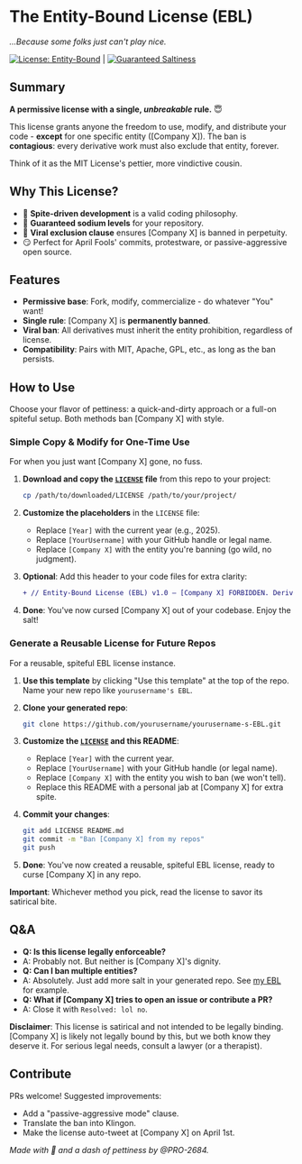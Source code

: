 # The Entity-Bound License (EBL)

*...Because some folks just can't play nice.*

[![License: Entity-Bound](https://img.shields.io/badge/License-Entity_Bound-red.svg)](https://github.com/PRO-2684/The-Entity-Bound-License) | [![Guaranteed Saltiness](https://img.shields.io/badge/NaCl-%F0%9F%94%A5-lightgrey.svg)](https://en.wikipedia.org/wiki/Sodium_chloride)

## Summary

**A permissive license with a single, *unbreakable* rule.** 😇

This license grants anyone the freedom to use, modify, and distribute your code - **except** for one specific entity ([Company X]). The ban is **contagious**: every derivative work must also exclude that entity, forever.

Think of it as the MIT License's pettier, more vindictive cousin.

## Why This License?

- 🚫 **Spite-driven development** is a valid coding philosophy.
- 🧂 **Guaranteed sodium levels** for your repository.
- 🦠 **Viral exclusion clause** ensures [Company X] is banned in perpetuity.
- 😏 Perfect for April Fools' commits, protestware, or passive-aggressive open source.

## Features

- **Permissive base**: Fork, modify, commercialize - do whatever "You" want!
- **Single rule**: [Company X] is **permanently banned**.
- **Viral ban**: All derivatives must inherit the entity prohibition, regardless of license.
- **Compatibility**: Pairs with MIT, Apache, GPL, etc., as long as the ban persists.

## How to Use

Choose your flavor of pettiness: a quick-and-dirty approach or a full-on spiteful setup. Both methods ban [Company X] with style.

### Simple Copy & Modify for One-Time Use

For when you just want [Company X] gone, no fuss.

1. **Download and copy the [`LICENSE`](LICENSE) file** from this repo to your project:

   ```bash
   cp /path/to/downloaded/LICENSE /path/to/your/project/
   ```

2. **Customize the placeholders** in the `LICENSE` file:
   - Replace `[Year]` with the current year (e.g., 2025).
   - Replace `[YourUsername]` with your GitHub handle or legal name.
   - Replace `[Company X]` with the entity you're banning (go wild, no judgment).
3. **Optional**: Add this header to your code files for extra clarity:

   ```diff
   + // Entity-Bound License (EBL) v1.0 – [Company X] FORBIDDEN. Derivatives must retain this ban.
   ```

4. **Done**: You've now cursed [Company X] out of your codebase. Enjoy the salt!

### Generate a Reusable License for Future Repos

For a reusable, spiteful EBL license instance.

1. **Use this template** by clicking "Use this template" at the top of the repo. Name your new repo like `yourusername's EBL`.
2. **Clone your generated repo**:

   ```bash
   git clone https://github.com/yourusername/yourusername-s-EBL.git
   ```

3. **Customize the [`LICENSE`](LICENSE) and this README**:
   - Replace `[Year]` with the current year.
   - Replace `[YourUsername]` with your GitHub handle (or legal name).
   - Replace `[Company X]` with the entity you wish to ban (we won't tell).
   - Replace this README with a personal jab at [Company X] for extra spite.
4. **Commit your changes**:

   ```bash
   git add LICENSE README.md
   git commit -m "Ban [Company X] from my repos"
   git push
   ```

5. **Done**: You've now created a reusable, spiteful EBL license, ready to curse [Company X] in any repo.

**Important**: Whichever method you pick, read the license to savor its satirical bite.

## Q&A

- **Q: Is this license legally enforceable?**
- A: Probably not. But neither is [Company X]'s dignity.
- **Q: Can I ban multiple entities?**
- A: Absolutely. Just add more salt in your generated repo. See [my EBL](https://github.com/PRO-2684/PRO-2684-s-EBL) for example.
- **Q: What if [Company X] tries to open an issue or contribute a PR?**
- A: Close it with `Resolved: lol no`.

**Disclaimer**: This license is satirical and not intended to be legally binding. [Company X] is likely not legally bound by this, but we both know they deserve it. For serious legal needs, consult a lawyer (or a therapist).

## Contribute

PRs welcome! Suggested improvements:

- Add a "passive-aggressive mode" clause.
- Translate the ban into Klingon.
- Make the license auto-tweet at [Company X] on April 1st.

*Made with 🧂 and a dash of pettiness by @PRO-2684.*
